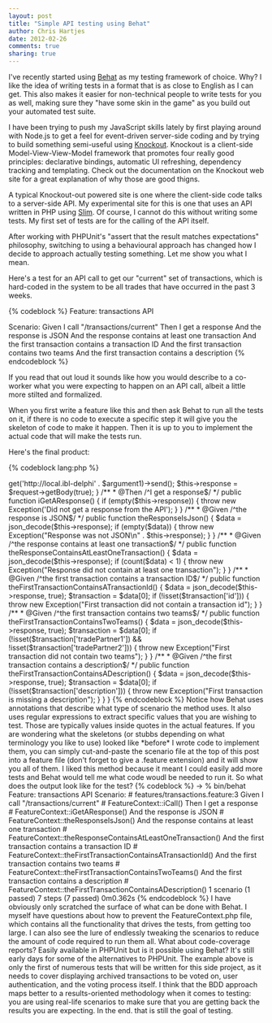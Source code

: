 ```yaml
---
layout: post
title: "Simple API testing using Behat" 
author: Chris Hartjes
date: 2012-02-26
comments: true 
sharing: true 
---
```

I've recently started using [Behat](http://behat.org) as my testing framework
of choice. Why? I like the idea of writing tests in a format that is as close
to English as I can get. This also makes it easier for non-technical people
to write tests for you as well, making sure they "have some skin in the game"
as you build out your automated test suite.

I have been trying to push my JavaScript skills lately by first playing around
with Node.js to get a feel for event-driven server-side coding and by trying
to build something semi-useful using [Knockout](http://knockout.js). Knockout
is a client-side Model-View-View-Model framework that promotes four really
good principles: declarative bindings, automatic UI refreshing, dependency
tracking and templating. Check out the documentation on the Knockout web site
for a great explanation of why those are good thigns.

A typical Knockout-out powered site is one where the client-side code talks
to a server-side API. My experimental site for this is one that uses an 
API written in PHP using [Slim](http://slimframework.com). Of course, I cannot
do this without writing some tests. My first set of tests are for the calling
of the API itself.

After working with PHPUnit's "assert that the result matches expectations" 
philosophy, switching to using a behavioural approach has changed how I decide
to approach actually testing something. Let me show you what I mean.

Here's a test for an API call to get our "current" set of transactions, which
is hard-coded in the system to be all trades that have occurred in the past
3 weeks.

{% codeblock %}
Feature: transactions API 

Scenario: 
	Given I call "/transactions/current"
	Then I get a response
	And the response is JSON
	And the response contains at least one transaction
	And the first transaction contains a transaction ID
	And the first transaction contains two teams
	And the first transaction contains a description
{% endcodeblock %}

If you read that out loud it sounds like how you would describe to a co-worker
what you were expecting to happen on an API call, albeit a little more stilted
and formalized.

When you first write a feature like this and then ask Behat to run all the
tests on it, if there is no code to execute a specific step it will give you
the skeleton of code to make it happen. Then it is up to you to implement
the actual code that will make the tests run.

Here's the final product:

{% codeblock lang:php %}
<?php

use Behat\Behat\Context\ClosuredContextInterface,
    Behat\Behat\Context\TranslatedContextInterface,
    Behat\Behat\Context\BehatContext,
    Behat\Behat\Exception\PendingException;
use Behat\Gherkin\Node\PyStringNode,
    Behat\Gherkin\Node\TableNode;

//
// Require 3rd-party libraries here:
//
//   require_once 'PHPUnit/Autoload.php';
//   require_once 'PHPUnit/Framework/Assert/Functions.php';
//

/**
 * Features context.
 */
class FeatureContext extends BehatContext
{
    /**
     * Initializes context.
     * Every scenario gets it's own context object.
     *
     * @param   array   $parameters     context parameters (set them up through behat.yml)
     */
    public function __construct(array $parameters)
    {
        // Initialize your context here
    }

    /**
     * @Given /^I call "([^"]*)"$/
     */
    public function iCall($argument1)
    {
        $client = new Guzzle\Service\Client();
        $request = $client->get('http://local.ibl-delphi' . $argument1)->send();
        $this->response = $request->getBody(true);
    }

    /**
     * @Then /^I get a response$/
     */
    public function iGetAResponse()
    {
        if (empty($this->response)) {
            throw new Exception('Did not get a response from the API');
        }
    }

    /**
     * @Given /^the response is JSON$/
     */
    public function theResponseIsJson()
    {
        $data = json_decode($this->response);

        if (empty($data)) {
            throw new Exception("Response was not JSON\n" . $this->response);
        }
    }

    /**
     * @Given /^the response contains at least one transaction$/
     */
    public function theResponseContainsAtLeastOneTransaction()
    {
        $data = json_decode($this->response);

        if (count($data) < 1) {
            throw new Exception("Response did not contain at least one transaction");
        }
    }
   
    /**
     * @Given /^the first transaction contains a transaction ID$/
     */
    public function theFirstTransactionContainsATransactionId()
    {
        $data = json_decode($this->response, true);
        $transaction = $data[0];

        if (!isset($transaction['id'])) {
            throw new Exception("First transaction did not contain a transaction id");
        }
    }

    /**
     * @Given /^the first transaction contains two teams$/
     */
    public function theFirstTransactionContainsTwoTeams()
    {
        $data = json_decode($this->response, true);
        $transaction = $data[0];

        if (!isset($transaction['tradePartner1']) && !isset($transaction['tradePartner2'])) {
            throw new Exception("First transaction did not contain two teams");
        }
    }

     /**
     * @Given /^the first transaction contains a description$/
     */
    public function theFirstTransactionContainsADescription()
    {
        $data = json_decode($this->response, true);
        $transaction = $data[0];

        if (!isset($transaction['description'])) {
            throw new Exception("First transaction is missing a description");
        }
    }
}
{% endcodeblock %}

Notice how Behat uses annotations that describe what type of scenario the
method uses. It also uses regular expressions to extract specific values
that you are wishing to test. Those are typically values inside quotes
in the actual features.

If you are wondering what the skeletons (or stubbs depending on what
terminology you like to use) looked like *before* I wrote code to implement
them, you can simply cut-and-paste the scenario file at the top of this
post into a feature file (don't forget to give a .feature extension) and it
will show you all of them.

I liked this method because it meant I could easily add more tests and
Behat would tell me what code woudl be needed to run it.

So what does the output look like for the test?

{% codeblock %}
-> % bin/behat
Feature: transactions API

  Scenario:                                             # features/transactions.feature:3
    Given I call "/transactions/current"                # FeatureContext::iCall()
    Then I get a response                               # FeatureContext::iGetAResponse()
    And the response is JSON                            # FeatureContext::theResponseIsJson()
    And the response contains at least one transaction  # FeatureContext::theResponseContainsAtLeastOneTransaction()
    And the first transaction contains a transaction ID # FeatureContext::theFirstTransactionContainsATransactionId()
    And the first transaction contains two teams        # FeatureContext::theFirstTransactionContainsTwoTeams()
    And the first transaction contains a description    # FeatureContext::theFirstTransactionContainsADescription()

1 scenario (1 passed)
7 steps (7 passed)
0m0.362s
{% endcodeblock %}

I have obviously only scratched the surface of what can be done with Behat.
I myself have questions about how to prevent the FeatureContext.php file, 
which contains all the functionality that drives the tests, from getting
too large. I can also see the lure of endlessly tweaking the scenarios to
reduce the amount of code required to run them all.

What about code-coverage reports? Easily available in PHPUnit but is it
possible using Behat? It's still early days for some of the alternatives to
PHPUnit.
 
The example above is only the first of numerous tests that will be written
for this side project, as it needs to cover displaying archived transactions
to be voted on, user authentication, and the voting process itself.

I think that the BDD approach maps better to a results-oriented methodology
when it comes to testing: you are using real-life scenarios to make sure that
you are getting back the results you are expecting. In the end. that is still
the goal of testing.

